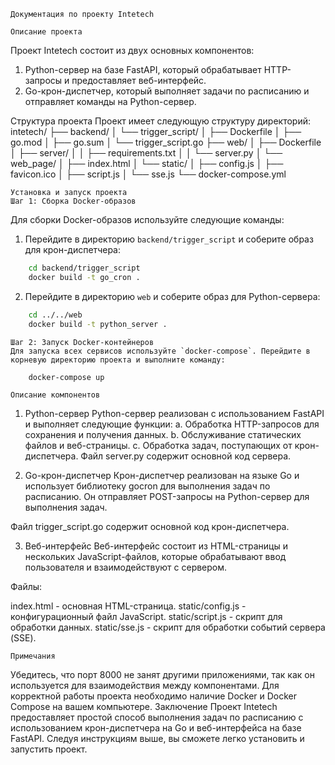     Документация по проекту Intetech

    Описание проекта
Проект Intetech состоит из двух основных компонентов:
1.  Python-сервер на базе FastAPI, который обрабатывает HTTP-запросы и предоставляет веб-интерфейс.
2.  Go-крон-диспетчер, который выполняет задачи по расписанию и отправляет команды на Python-сервер.

Структура проекта
Проект имеет следующую структуру директорий:
intetech/
├── backend/
│   └── trigger_script/
│       ├── Dockerfile
│       ├── go.mod
│       ├── go.sum
│       └── trigger_script.go
├── web/
│   ├── Dockerfile
│   ├── server/
│   │   ├── requirements.txt
│   │   └── server.py
│   └── web_page/
│       ├── index.html
│       └── static/
│           ├── config.js
│           ├── favicon.ico
│           ├── script.js
│           └── sse.js
└── docker-compose.yml

    Установка и запуск проекта
    Шаг 1: Сборка Docker-образов
Для сборки Docker-образов используйте следующие команды:

1. Перейдите в директорию `backend/trigger_script` и соберите образ для крон-диспетчера:
```sh
    cd backend/trigger_script
    docker build -t go_cron .
```

2. Перейдите в директорию `web` и соберите образ для Python-сервера:
```sh
    cd ../../web
    docker build -t python_server .
 ```

    Шаг 2: Запуск Docker-контейнеров
    Для запуска всех сервисов используйте `docker-compose`. Перейдите в корневую директорию проекта и выполните команду:
```sh
    docker-compose up 
```

    Описание компонентов

1.  Python-сервер
Python-сервер реализован с использованием FastAPI и выполняет следующие функции:
    a.  Обработка HTTP-запросов для сохранения и получения данных.
    b.  Обслуживание статических файлов и веб-страницы.
    c.  Обработка задач, поступающих от крон-диспетчера.
Файл server.py содержит основной код сервера.

2.  Go-крон-диспетчер
Крон-диспетчер реализован на языке Go и использует библиотеку gocron для выполнения задач по расписанию. Он отправляет POST-запросы на Python-сервер для выполнения задач.

Файл trigger_script.go содержит основной код крон-диспетчера.

3.  Веб-интерфейс
Веб-интерфейс состоит из HTML-страницы и нескольких JavaScript-файлов, которые обрабатывают ввод пользователя и взаимодействуют с сервером.

Файлы:

index.html - основная HTML-страница.
static/config.js - конфигурационный файл JavaScript.
static/script.js - скрипт для обработки данных.
static/sse.js - скрипт для обработки событий сервера (SSE).

    Примечания
Убедитесь, что порт 8000 не занят другими приложениями, так как он используется для взаимодействия между компонентами.
Для корректной работы проекта необходимо наличие Docker и Docker Compose на вашем компьютере.
Заключение
Проект Intetech предоставляет простой способ выполнения задач по расписанию с использованием крон-диспетчера на Go и веб-интерфейса на базе FastAPI. Следуя инструкциям выше, вы сможете легко установить и запустить проект.